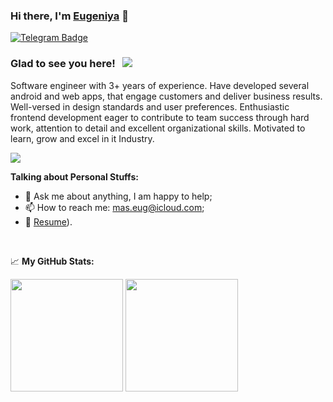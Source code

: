 ### Hi there, I'm <a href="https://github.com/jijek-com">Eugeniya</a> 👋

<a href="https://t.me/jijekcom" rel="nofollow"><img src="https://camo.githubusercontent.com/a656e15491abeb687ac466ec7c137cc75fb3244ef2b2cfb249da842e04b3fba4/68747470733a2f2f696d672e736869656c64732e696f2f62616467652f2d54656c656772616d2d3030383863633f7374796c653d666c61742d737175617265266c6f676f3d54656c656772616d266c6f676f436f6c6f723d7768697465" alt="Telegram Badge" data-canonical-src="https://img.shields.io/badge/-Telegram-0088cc?style=flat-square&amp;logo=Telegram&amp;logoColor=white" style="max-width:100%;"></a>

### Glad to see you here!  &nbsp; ![](https://vbr.wocr.tk/badge?page_id=JIJEK-COM)

Software engineer with 3+ years of experience. Have developed several android and web apps, that engage customers and deliver business results. Well-versed in design standards and user preferences.
Enthusiastic frontend development eager to contribute to team success through hard work, attention to detail and excellent organizational skills. Motivated to learn, grow and excel in it Industry.
<br>

 <img src="https://www.codewars.com/users/maseug/badges/micro" />

**Talking about Personal Stuffs:**

- 💬 Ask me about anything, I am happy to help;
- 📫 How to reach me: mas.eug@icloud.com;
- 📝 [Resume](https://jijek-com.github.io/)).

</br>

📈 **My GitHub Stats:**

<p>
  <img height="180em" src="https://github-readme-stats.vercel.app/api?username=jijek-com&show_icons=true&hide_border=true&&count_private=true&include_all_commits=true" />
  <img height="180em" src="https://github-readme-stats.vercel.app/api/top-langs/?username=jijek-com&exclude_repo=KNN-Image-Classification&show_icons=true&hide_border=true&layout=compact&langs_count=8"/>
</p>
